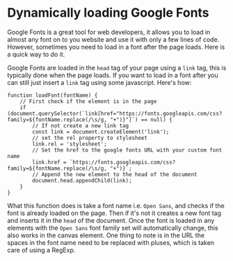 # Dynamically loading Google Fonts
Google Fonts is a great tool for web developers, it allows you to load in almost any font on to you website and use it with only a few lines of code. However, sometimes you need to load in a font after the page loads. Here is a quick way to do it.

Google Fonts are loaded in the `head` tag of your page using a `link` tag, this is typically done when the page loads. If you want to load in a font after you can still just insert a `link` tag using some javascript. Here's how:
```
function loadFont(fontName) {
	// First check if the element is in the page
    if (document.querySelector(`link[href="https://fonts.googleapis.com/css?family=${fontName.replace(/\s/g, "+")}"]`) == null) {
		// If not create a new link tag
        const link = document.createElement('link');
		// set the rel property to stylesheet
        link.rel = 'stylesheet';
		// Set the href to the google fonts URL with your custom font name
        link.href = `https://fonts.googleapis.com/css?family=${fontName.replace(/\s/g, "+")}`;
		// Append the new element to the head of the document
        document.head.appendChild(link);
    }
}
```
What this function does is take a font name i.e. `Open Sans`, and checks if the font is already loaded on the page. Then if it's not it creates a new font tag and inserts it in the `head` of the document. Once the font is loaded in any elements with the `Open Sans` font family set will automatically change, this also works in the canvas element. One thing to note is in the URL the spaces in the font name need to be replaced with pluses, which is taken care of using a RegExp.